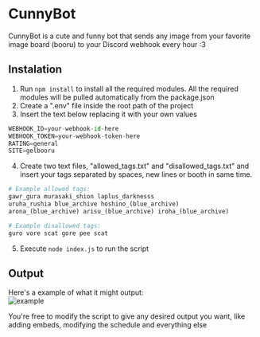 # CunnyBot

CunnyBot is a cute and funny bot that sends any image from your favorite image board (booru) to your Discord webhook every hour :3

## Instalation

1. Run `npm install` to install all the required modules. All the required modules will be pulled automatically from the package.json
2. Create a ".env" file inside the root path of the project
3. Insert the text below replacing it with your own values
```python
WEBHOOK_ID=your-webhook-id-here
WEBHOOK_TOKEN=your-webhook-token-here
RATING=general
SITE=gelbooru
```
4. Create two text files, "allowed_tags.txt" and "disallowed_tags.txt" and insert your tags separated by spaces, new lines or booth in same time.
```python
# Example allowed tags:
gawr_gura murasaki_shion laplus_darknesss
uruha_rushia blue_archive hoshino_(blue_archive)
arona_(blue_archive) arisu_(blue_archive) iroha_(blue_archive)
```
```python
# Example disallowed tags:
guro vore scat gore pee scat
```
5. Execute `node index.js` to run the script

## Output

Here's a example of what it might output:<br>
![example](https://cdn.discordapp.com/attachments/759466522312704000/1084357219614728202/image.png)

You're free to modify the script to give any desired output you want, like adding embeds, modifying the schedule and everything else
